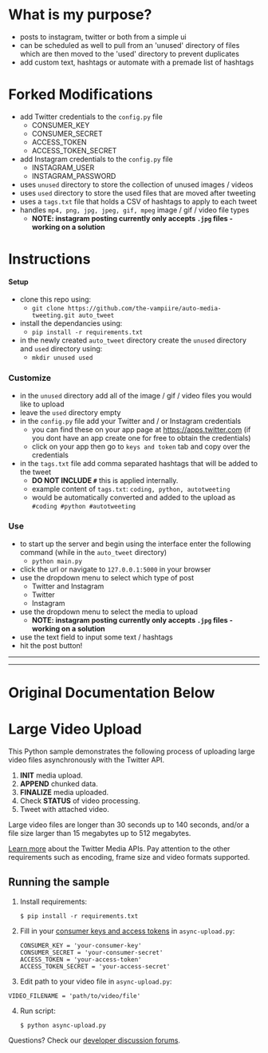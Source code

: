# What is my purpose?
- posts to instagram, twitter or both from a simple ui
- can be scheduled as well to pull from an 'unused' directory of files which are then moved to the 'used' directory to prevent duplicates
- add custom text, hashtags or automate with a premade list of hashtags 

# Forked Modifications
- add Twitter credentials to the `config.py` file
	- CONSUMER_KEY
	- CONSUMER_SECRET
	- ACCESS_TOKEN
	- ACCESS_TOKEN_SECRET
- add Instagram credentials to the `config.py` file
	- INSTAGRAM_USER
	- INSTAGRAM_PASSWORD
- uses `unused` directory to store the collection of unused images / videos
- uses `used` directory to store the used files that are moved after tweeting
- uses a `tags.txt` file that holds a CSV of hashtags to apply to each tweet
- handles `mp4, png, jpg, jpeg, gif, mpeg` image / gif / video file types 
	- **NOTE: instagram posting currently only accepts `.jpg` files - working on a solution**

# Instructions
#### Setup
- clone this repo using:
	- `git clone https://github.com/the-vampiire/auto-media-tweeting.git auto_tweet`
- install the dependancies using:
	-	`pip install -r requirements.txt`
- in the newly created `auto_tweet` directory create the `unused` directory and `used` directory using:
	- `mkdir unused used`
### Customize
- in the `unused` directory add all of the image / gif / video files you would like to upload
- leave the `used` directory empty
- in the `config.py` file add your Twitter and / or Instagram credentials
	- you can find these on your app page at https://apps.twitter.com (if you dont have an app create one for free to obtain the credentials)
	- click on your app then go to `keys and token` tab and copy over the credentials
- in the `tags.txt` file add comma separated hashtags that will be added to the tweet
	- **DO NOT INCLUDE `#`** this is applied internally.
	- example content of `tags.txt`: `coding, python, autotweeting`
	- would be automatically converted and added to the upload as `#coding #python #autotweeting`
### Use
- to start up the server and begin using the interface enter the following command (while in the `auto_tweet` directory)
	- `python main.py`
- click the url or navigate to `127.0.0.1:5000` in your browser
- use the dropdown menu to select which type of post
	- Twitter and Instagram
	- Twitter
	- Instagram
- use the dropdown menu to select the media to upload
	- **NOTE: instagram posting currently only accepts `.jpg` files - working on a solution**
- use the text field to input some text / hashtags
- hit the post button!

<hr>
<hr>

# Original Documentation Below

# Large Video Upload

This Python sample demonstrates the following process of uploading large video files asynchronously with the Twitter API.

1. **INIT** media upload.
2. **APPEND** chunked data.
3. **FINALIZE** media uploaded.
4. Check **STATUS** of video processing.
5. Tweet with attached video.

Large video files are longer than 30 seconds up to 140 seconds, and/or a file size larger than 15 megabytes up to 512 megabytes.

[Learn more](https://dev.twitter.com/rest/media) about the Twitter Media APIs. Pay attention to the other requirements such as encoding, frame size and video formats supported.

## Running the sample

1. Install requirements:

	```
	$ pip install -r requirements.txt
	```

2. Fill in your [consumer keys and access tokens](https://apps.twitter.com) in `async-upload.py`:

	```
	CONSUMER_KEY = 'your-consumer-key'
	CONSUMER_SECRET = 'your-consumer-secret'
	ACCESS_TOKEN = 'your-access-token'
	ACCESS_TOKEN_SECRET = 'your-access-secret'
	```

3. Edit path to your video file in `async-upload.py`:

 ```
 VIDEO_FILENAME = 'path/to/video/file'
 ```

4. Run script:

	```
	$ python async-upload.py
	```

Questions? Check our [developer discussion forums](https://https://twittercommunity.com/c/media-apis).
